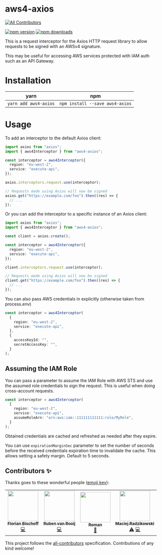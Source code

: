 # aws4-axios
<!-- ALL-CONTRIBUTORS-BADGE:START - Do not remove or modify this section -->
[![All Contributors](https://img.shields.io/badge/all_contributors-4-orange.svg?style=flat-square)](#contributors-)
<!-- ALL-CONTRIBUTORS-BADGE:END -->

[![npm version](https://img.shields.io/npm/v/aws4-axios.svg?style=flat-square)](https://www.npmjs.org/package/aws4-axios)
[![npm downloads](https://img.shields.io/npm/dm/aws4-axios.svg?style=flat-square)](http://npm-stat.com/charts.html?package=aws4-axios)

This is a request interceptor for the Axios HTTP request library to allow requests to be signed with an AWSv4 signature.

This may be useful for accessing AWS services protected with IAM auth such as an API Gateway.

# Installation

| yarn                  | npm                             |
| --------------------- | ------------------------------- |
| `yarn add aws4-axios` | `npm install --save aws4-axios` |

# Usage

To add an interceptor to the default Axios client:

```typescript
import axios from "axios";
import { aws4Interceptor } from "aws4-axios";

const interceptor = aws4Interceptor({
  region: "eu-west-2",
  service: "execute-api",
});

axios.interceptors.request.use(interceptor);

// Requests made using Axios will now be signed
axios.get("https://example.com/foo").then((res) => {
  // ...
});
```

Or you can add the interceptor to a specific instance of an Axios client:

```typescript
import axios from "axios";
import { aws4Interceptor } from "aws4-axios";

const client = axios.create();

const interceptor = aws4Interceptor({
  region: "eu-west-2",
  service: "execute-api",
});

client.interceptors.request.use(interceptor);

// Requests made using Axios will now be signed
client.get("https://example.com/foo").then((res) => {
  // ...
});
```

You can also pass AWS credentials in explicitly (otherwise taken from process.env)

```typescript
const interceptor = aws4Interceptor(
  {
    region: "eu-west-2",
    service: "execute-api",
  },
  {
    accessKeyId: "",
    secretAccessKey: "",
  }
);
```

## Assuming the IAM Role

You can pass a parameter to assume the IAM Role with AWS STS
and use the assumed role credentials to sign the request.
This is useful when doing cross-account requests.

```typescript
const interceptor = aws4Interceptor(
  {
    region: "eu-west-2",
    service: "execute-api",
    assumeRoleArn: "arn:aws:iam::111111111111:role/MyRole",
  }
);
```

Obtained credentials are cached and refreshed as needed after they expire.

You can use `expirationMarginSec` parameter to set the number of seconds
before the received credentials expiration time to invalidate the cache.
This allows setting a safety margin. Default to 5 seconds.

## Contributors ✨

Thanks goes to these wonderful people ([emoji key](https://allcontributors.org/docs/en/emoji-key)):

<!-- ALL-CONTRIBUTORS-LIST:START - Do not remove or modify this section -->
<!-- prettier-ignore-start -->
<!-- markdownlint-disable -->
<table>
  <tr>
    <td align="center"><a href="https://github.com/florianbepunkt"><img src="https://avatars.githubusercontent.com/u/8314202?v=4?s=100" width="100px;" alt=""/><br /><sub><b>Florian Bischoff</b></sub></a><br /><a href="https://github.com/jamesmbourne/aws4-axios/commits?author=florianbepunkt" title="Code">💻</a></td>
    <td align="center"><a href="https://github.com/rubenvanrooij"><img src="https://avatars.githubusercontent.com/u/875349?v=4?s=100" width="100px;" alt=""/><br /><sub><b>Ruben van Rooij</b></sub></a><br /><a href="https://github.com/jamesmbourne/aws4-axios/commits?author=rubenvanrooij" title="Code">💻</a></td>
    <td align="center"><a href="https://www.ScaleLeap.com"><img src="https://avatars.githubusercontent.com/u/491247?v=4?s=100" width="100px;" alt=""/><br /><sub><b>Roman</b></sub></a><br /><a href="https://github.com/jamesmbourne/aws4-axios/pulls?q=is%3Apr+reviewed-by%3Amoltar" title="Reviewed Pull Requests">👀</a></td>
    <td align="center"><a href="http://betterdev.blog"><img src="https://avatars.githubusercontent.com/u/4042673?v=4?s=100" width="100px;" alt=""/><br /><sub><b>Maciej Radzikowski</b></sub></a><br /><a href="https://github.com/jamesmbourne/aws4-axios/commits?author=m-radzikowski" title="Tests">⚠️</a> <a href="https://github.com/jamesmbourne/aws4-axios/commits?author=m-radzikowski" title="Code">💻</a></td>
  </tr>
</table>

<!-- markdownlint-restore -->
<!-- prettier-ignore-end -->

<!-- ALL-CONTRIBUTORS-LIST:END -->

This project follows the [all-contributors](https://github.com/all-contributors/all-contributors) specification. Contributions of any kind welcome!
